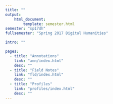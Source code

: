 ```yaml
---
title: ""
output:
    html_document:
        template: semester.html
semester: "sp17dh"
fullsemester: "Spring 2017 Digital Humanities"

intro: ""

pages:
  - title: "Annotations"
    link: "ann/index.html"
    desc: ""
  - title: "Field Notes"
    link: "fld/index.html"
    desc: ""
  - title: "Profiles"
    link: "profiles/index.html"
    desc: ""
---
```

